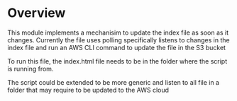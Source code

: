# Overview

This module implements a mechanisim to update the index file as soon
as it changes. Currently the file uses polling specifically listens to
changes in the index file and run an AWS CLI command to update the
file in the S3 bucket

To run this file, the index.html file needs to be in the folder where
the script is running from.

The script could be extended to be more generic and listen to all file
in a folder that may require to be updated to the AWS cloud